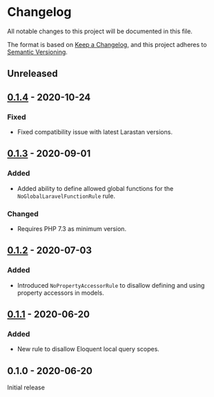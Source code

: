 # Changelog

All notable changes to this project will be documented in this file.

The format is based on [Keep a Changelog](https://keepachangelog.com/en/1.0.0/), and this project adheres to [Semantic Versioning](https://semver.org/spec/v2.0.0.html).

## Unreleased

## [0.1.4] - 2020-10-24

### Fixed

- Fixed compatibility issue with latest Larastan versions.

## [0.1.3] - 2020-09-01

### Added
- Added ability to define allowed global functions for the `NoGlobalLaravelFunctionRule` rule.

### Changed
- Requires PHP 7.3 as minimum version.

## [0.1.2] - 2020-07-03

### Added
- Introduced `NoPropertyAccessorRule` to disallow defining and using property accessors in models.

## [0.1.1] - 2020-06-20

### Added
- New rule to disallow Eloquent local query scopes.

## 0.1.0 - 2020-06-20

Initial release

[Unreleased]: https://github.com/canvural/larastan-strict-rules/compare/v0.1.4...HEAD
[0.1.4]: https://github.com/canvural/larastan-strict-rules/compare/v0.1.3...v0.1.4
[0.1.3]: https://github.com/canvural/larastan-strict-rules/compare/v0.1.2...v0.1.3
[0.1.2]: https://github.com/canvural/larastan-strict-rules/compare/v0.1.1...v0.1.2
[0.1.1]: https://github.com/canvural/larastan-strict-rules/compare/v0.1.0...HEAD
